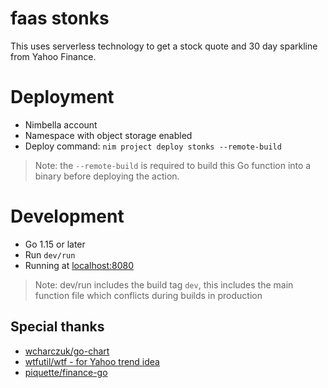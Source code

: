 
# faas stonks

This uses serverless technology to get a stock quote and 30 day sparkline from Yahoo Finance.

# Deployment

- Nimbella account
- Namespace with object storage enabled
- Deploy command: `nim project deploy stonks --remote-build`

> Note: the `--remote-build` is required to build this Go function into a binary before deploying the action. 

# Development

- Go 1.15 or later
- Run `dev/run` 
- Running at [localhost:8080](http://localhost:8080/)

> Note: dev/run includes the build tag `dev`, this includes the main function file which conflicts during builds in production

## Special thanks

- [wcharczuk/go-chart](https://github.com/wcharczuk/go-chart)
- [wtfutil/wtf - for Yahoo trend idea](https://github.com/wtfutil/wtf/blob/master/modules/stocks/yfinance/yquote.go#L109)
- [piquette/finance-go](https://github.com/piquette/finance-go)